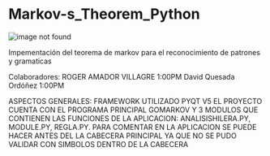 # Markov-s_Theorem_Python
<image src="presentation.jpg" alt="image not found">
<p>
Impementación del teorema de markov para el reconocimiento de patrones y gramaticas

Colaboradores:
ROGER AMADOR VILLAGRE 1:00PM
David Quesada Ordóñez 1:00PM

ASPECTOS GENERALES:
FRAMEWORK UTILIZADO PYQT V5
EL PROYECTO CUENTA CON EL PROGRAMA PRINCIPAL GOMARKOV Y 3 MODULOS QUE CONTIENEN LAS FUNCIONES 
DE LA APLICACION: ANALISISHILERA.PY, MODULE.PY, REGLA.PY.
PARA COMENTAR EN LA APLICACION SE PUEDE HACER ANTES DEL LA CABECERA PRINCIPAL YA QUE NO SE PUDO VALIDAR CON SIMBOLOS DENTRO DE 
LA CABECERA
</p>
